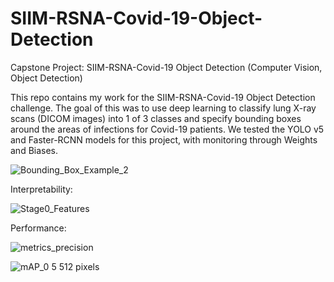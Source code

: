 # SIIM-RSNA-Covid-19-Object-Detection
Capstone Project: SIIM-RSNA-Covid-19 Object Detection (Computer Vision, Object Detection)

This repo contains my work for the SIIM-RSNA-Covid-19 Object Detection challenge. The goal of this was to use deep learning to classify lung X-ray scans (DICOM images) into 1 of 3 classes and specify bounding boxes around the areas of infections for Covid-19 patients. We tested the YOLO v5 and Faster-RCNN models for this project, with monitoring through Weights and Biases.

![Bounding_Box_Example_2](https://user-images.githubusercontent.com/33669038/131038758-4be7c2b6-8d50-49b0-a746-22dc11544be8.png)

Interpretability:

![Stage0_Features](https://user-images.githubusercontent.com/33669038/131038812-c48288f1-227a-437c-8841-4ae07ba83ac7.png)

Performance:

![metrics_precision](https://user-images.githubusercontent.com/33669038/131038215-6e407f9c-8f8c-4551-b0bf-d4545886656b.png)

![mAP_0 5 512 pixels](https://user-images.githubusercontent.com/33669038/131038248-681fe375-79dc-4d85-ab25-88636eb15e07.png)


